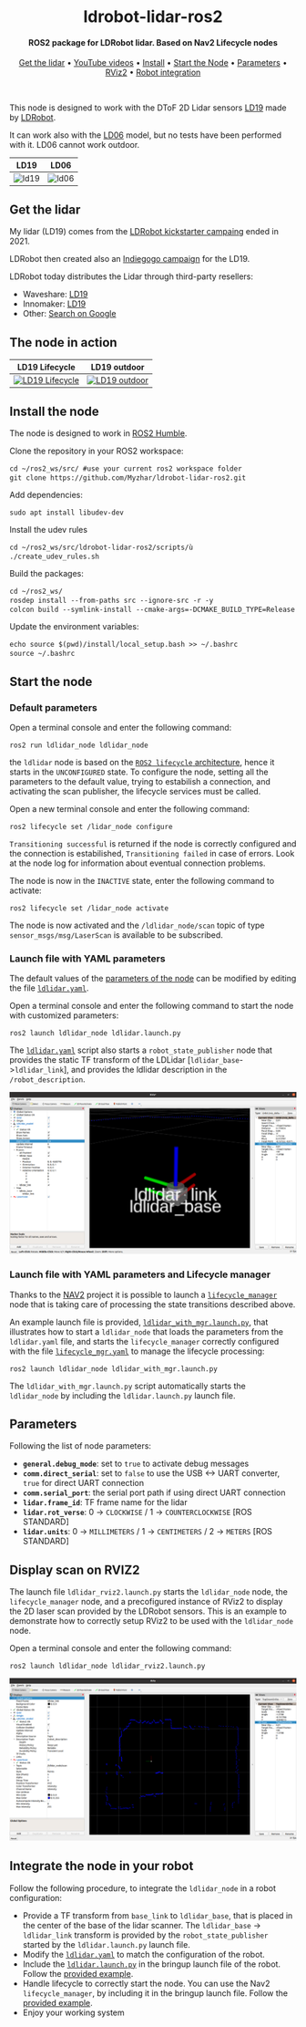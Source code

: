 <h1 align="center">
  ldrobot-lidar-ros2
</h1>

<h4 align="center">ROS2 package for LDRobot lidar. Based on Nav2 Lifecycle nodes</h4>

<p align="center">
  <a href="#get-the-lidar">Get the lidar</a> •
  <a href="#the-node-in-action">YouTube videos</a> •
  <a href="#install-the-node">Install</a> •
  <a href="#start-the-node">Start the Node</a> •
  <a href="#parameters">Parameters</a> •
  <a href="#display-scan-on-rviz2">RViz2</a> •  
  <a href="#integrate-the-node-in-your-robot">Robot integration</a>
</p>
<br>

This node is designed to work with the DToF 2D Lidar sensors [LD19](https://www.ldrobot.com/product/en/112) made by [LDRobot](https://www.ldrobot.com/en).

It can work also with the [LD06](https://www.ldrobot.com/product/en/98) model, but no tests have been performed with it. LD06 cannot work outdoor.

LD19             |  LD06
:-------------------------:|:-------------------------:
![ld19](https://user-images.githubusercontent.com/3648617/204473718-803d25d9-605a-4eaa-a047-d5d3524eead8.png)  |  ![ld06](https://user-images.githubusercontent.com/3648617/204473720-97f72c31-188e-4f5c-b98b-1033a5afe91e.png)

## Get the lidar

My lidar (LD19) comes from the [LDRobot kickstarter campaing](https://www.kickstarter.com/projects/ldrobot/ld-air-lidar-360-tof-sensor-for-all-robotic-applications) ended in 2021.

LDRobot then created also an [Indiegogo campaign](https://www.indiegogo.com/projects/ld-air-lidar-tof-sensor-for-robotic-applications--3#/) for the LD19.

LDRobot today distributes the Lidar through third-party resellers:

* Waveshare: [LD19](https://www.waveshare.com/wiki/DTOF_LIDAR_LD19)
* Innomaker: [LD19](https://www.inno-maker.com/product/lidar-ld06/)
* Other: [Search on Google](https://www.google.com/search?q=ld19+lidar&newwindow=1&sxsrf=ALiCzsb2xd4qTTA78N00mP9-PP5HY4axZw:1669710673586&source=lnms&tbm=shop&sa=X&ved=2ahUKEwjYns78_NL7AhVLVfEDHf2PDk8Q_AUoA3oECAIQBQ&cshid=1669710734415350&biw=1862&bih=882&dpr=1)

## The node in action

LD19 Lifecycle            |  LD19 outdoor
:-------------------------:|:-------------------------:
[![LD19 Lifecycle](https://img.youtube.com/vi/mbKwmK3Yjus/mqdefault.jpg)](https://youtu.be/mbKwmK3Yjus) | [![LD19 outdoor](https://img.youtube.com/vi/zyggXjW6cDo/mqdefault.jpg)](https://youtu.be/zyggXjW6cDo)

## Install the node

The node is designed to work in [ROS2 Humble](https://docs.ros.org/en/humble/index.html).

Clone the repository in your ROS2 workspace:

    cd ~/ros2_ws/src/ #use your current ros2 workspace folder
    git clone https://github.com/Myzhar/ldrobot-lidar-ros2.git

Add dependencies:

    sudo apt install libudev-dev

Install the udev rules

    cd ~/ros2_ws/src/ldrobot-lidar-ros2/scripts/ù
    ./create_udev_rules.sh

Build the packages:

    cd ~/ros2_ws/
    rosdep install --from-paths src --ignore-src -r -y
    colcon build --symlink-install --cmake-args=-DCMAKE_BUILD_TYPE=Release

Update the environment variables:

    echo source $(pwd)/install/local_setup.bash >> ~/.bashrc
    source ~/.bashrc

## Start the node

### Default parameters

Open a terminal console and enter the following command:

    ros2 run ldlidar_node ldlidar_node

the `ldlidar` node is based on the [`ROS2 lifecycle` architecture](https://design.ros2.org/articles/node_lifecycle.html), hence it starts in the `UNCONFIGURED` state.
To configure the node, setting all the parameters to the default value, trying to estabilish a connection, and activating the scan publisher, the lifecycle services must be called.

Open a new terminal console and enter the following command: 

    ros2 lifecycle set /lidar_node configure

`Transitioning successful` is returned if the node is correctly configured and the connection is estabilished, `Transitioning failed` in case of errors. Look at the node log for information about eventual connection problems.

The node is now in the `INACTIVE` state, enter the following command to activate:

    ros2 lifecycle set /lidar_node activate
    
The node is now activated and the `/ldlidar_node/scan` topic of type `sensor_msgs/msg/LaserScan` is available to be subscribed.

### Launch file with YAML parameters

The default values of the [parameters of the node](#parameters) can be modified by editing the file [`ldlidar.yaml`](ldlidar_node/config/ldlidar.yaml).

Open a terminal console and enter the following command to start the node with customized parameters:

    ros2 launch ldlidar_node ldlidar.launch.py
    
The [`ldlidar.yaml`](ldlidar_node/config/ldlidar.yaml) script also starts a `robot_state_publisher` node that provides the static TF transform of the LDLidar [`ldlidar_base`->`ldlidar_link`], and provides the ldlidar description in the `/robot_description`.

![](./images/ldlidar_tf.png)

### Launch file with YAML parameters and Lifecycle manager

Thanks to the [NAV2](https://navigation.ros.org/index.html) project it is possible to launch a [`lifecycle_manager`](https://navigation.ros.org/configuration/packages/configuring-lifecycle.html) node that is taking care of processing the state transitions described above.

An example launch file is provided, [`ldlidar_with_mgr.launch.py`](ldlidar_node/launch/ldlidar_with_mgr.launch.py), that illustrates how to start a `ldlidar_node` that loads the parameters from the `ldlidar.yaml` file, and starts the `lifecycle_manager` correctly configured with the file [`lifecycle_mgr.yaml`](ldlidar_node/config/lifecycle_mgr.yaml) to manage the lifecycle processing:

    ros2 launch ldlidar_node ldlidar_with_mgr.launch.py

The `ldlidar_with_mgr.launch.py` script automatically starts the `ldlidar_node` by including the `ldlidar.launch.py` launch file.

## Parameters

Following the list of node parameters:

* **`general.debug_mode`**: set to `true` to activate debug messages
* **`comm.direct_serial`**: set to `false` to use the USB <-> UART converter, `true` for direct UART connection 
* **`comm.serial_port`**: the serial port path if using direct UART connection
* **`lidar.frame_id`**: TF frame name for the lidar
* **`lidar.rot_verse`**: 0 -> `CLOCKWISE` / 1 -> `COUNTERCLOCKWISE` [ROS STANDARD]
* **`lidar.units`**: 0 -> `MILLIMETERS` / 1 -> `CENTIMETERS` / 2 -> `METERS` [ROS STANDARD]

## Display scan on RVIZ2

The launch file `ldlidar_rviz2.launch.py` starts the `ldlidar_node` node, the `lifecycle_manager` node, and a precofigured instance of RViz2 to display the 2D laser scan provided by the LDRobot sensors. This is an example to demonstrate how to correctly setup RViz2 to be used with the `ldlidar_node` node.

Open a terminal console and enter the following command:

    ros2 launch ldlidar_node ldlidar_rviz2.launch.py

![](./images/ldlidar_rviz2.png)

## Integrate the node in your robot

Follow the following procedure, to integrate the `ldlidar_node` in a robot configuration:

* Provide a TF transform from `base_link` to `ldlidar_base`, that is placed in the center of the base of the lidar scanner. The `ldlidar_base` -> `ldlidar_link` transform is provided by the `robot_state_publisher` started by the `ldlidar.launch.py` launch file.
* Modify the [`ldlidar.yaml`](ldlidar_node/config/ldlidar.yaml) to match the configuration of the robot.
* Include the [`ldlidar.launch.py`](ldlidar_node/launch/ldlidar.launch.py) in the bringup launch file of the robot. Follow the [provided example](#launch-file-with-yaml-parameters-and-lifecycle-manager).
* Handle lifecycle to correctly start the node. You can use the Nav2 `lifecycle_manager`, by including it in the bringup launch file. Follow the [provided example](#launch-file-with-yaml-parameters-and-lifecycle-manager).
* Enjoy your working system









